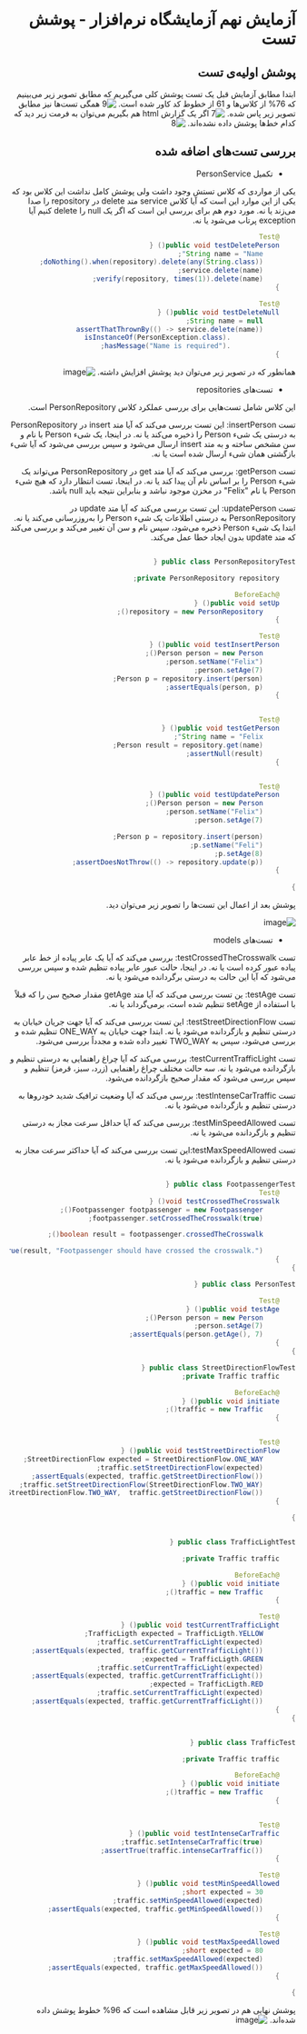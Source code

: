 <div dir="rtl">

# آزمایش نهم آزمایشگاه نرم‌افزار - پوشش تست

## پوشش اولیه‌ی تست

ابتدا مطابق آزمایش قبل یک تست پوشش کلی می‌گیریم که مطابق تصویر زیر می‌بینیم که 76% از کلاس‌ها و 61 از خطوط کد کاور شده است.
![9](https://github.com/Pooya2002/SoftwareLab_Az9/assets/63359673/edfc7d23-639e-4806-8e31-d1aa6216b0b2)
همگی تست‌ها نیز مطابق تصویر زیر پاس شده.
![7](https://github.com/Pooya2002/SoftwareLab_Az9/assets/63359673/15d9595f-24fd-4716-b27c-d4ad380b99bc)
اگر یک گزارش html هم بگیریم می‌توان به فرمت زیر دید که کدام خط‌ها پوشش داده نشده‌اند.
![8](https://github.com/Pooya2002/SoftwareLab_Az9/assets/63359673/3f4b5576-67a7-4eb5-bfa4-249b1e43a849)

## بررسی تست‌های اضافه شده

* تکمیل PersonService

یکی از مواردی که کلاس تستش وجود داشت ولی پوشش کامل نداشت این کلاس بود که یکی از این موارد این است که آیا کلاس service متد delete در repository را صدا می‌زند یا نه. مورد دوم هم برای بررسی این است که اگر یک null را delete کنیم آیا exception پرتاب می‌شود یا نه.

```java
	@Test
	public void testDeletePerson() {
		String name = "Name";
		doNothing().when(repository).delete(any(String.class));
		service.delete(name);
		verify(repository, times(1)).delete(name);
	}

	@Test
	public void testDeleteNull() {
		String name = null;
		assertThatThrownBy(() -> service.delete(name))
				.isInstanceOf(PersonException.class)
				.hasMessage("Name is required");
	}


```

همانطور که در تصویر زیر می‌توان دید پوشش افزایش داشته.
![image](https://github.com/Pooya2002/SoftwareLab_Az9/assets/63359673/9dbd852e-6d7d-45f2-8523-bc9ac92bf438)

* تست‌های repositories

این کلاس شامل تست‌هایی برای بررسی عملکرد کلاس PersonRepository است.

 تست insertPerson: این تست بررسی می‌کند که آیا متد insert در PersonRepository به درستی یک شیء Person را ذخیره می‌کند یا نه. در اینجا، یک شیء Person با نام و سن مشخص ساخته و به متد insert ارسال می‌شود و سپس بررسی می‌شود که آیا شیء بازگشتی همان شیء ارسال شده است یا نه.

 تست getPerson:  بررسی می‌کند که آیا متد get در PersonRepository می‌تواند یک شیء Person را بر اساس نام آن پیدا کند یا نه. در اینجا، تست انتظار دارد که هیچ شیء Person با نام "Felix" در مخزن موجود نباشد و بنابراین نتیجه باید null باشد.

 تست updatePerson: این تست بررسی می‌کند که آیا متد update در PersonRepository به درستی اطلاعات یک شیء Person را به‌روزرسانی می‌کند یا نه. ابتدا یک شیء Person ذخیره می‌شود، سپس نام و سن آن تغییر می‌کند و  بررسی می‌کند که متد update بدون ایجاد خطا عمل می‌کند.


```java

public class PersonRepositoryTest {

    private PersonRepository repository;

    @BeforeEach
    public void setUp() {
        repository = new PersonRepository();
    }

    @Test
    public void testInsertPerson() {
        Person person = new Person();
        person.setName("Felix");
        person.setAge(7);
        Person p = repository.insert(person);
        assertEquals(person, p);
    }


    @Test
    public void testGetPerson() {
        String name = "Felix";
        Person result = repository.get(name);
        assertNull(result);
    }


    @Test
    public void testUpdatePerson() {
        Person person = new Person();
        person.setName("Felix");
        person.setAge(7);

        Person p = repository.insert(person);
        p.setName("Feli");
        p.setAge(8);
        assertDoesNotThrow(() -> repository.update(p));
    }
    
}

```
پوشش بعد از اعمال این تست‌ها را تصویر زیر می‌توان دید.

![image](https://github.com/Pooya2002/SoftwareLab_Az9/assets/63359673/a6a7ba63-ecbb-4802-8270-bd009d4ca163)


* تست‌های models

 تست testCrossedTheCrosswalk: بررسی می‌کند که آیا یک عابر پیاده از خط عابر پیاده عبور کرده است یا نه. در اینجا، حالت عبور عابر پیاده تنظیم شده و سپس بررسی می‌شود که آیا این حالت به درستی برگردانده می‌شود یا نه.
 
 تست testAge: ین تست بررسی می‌کند که آیا متد getAge مقدار صحیح سن را که قبلاً با استفاده از setAge تنظیم شده است، برمی‌گرداند یا نه.
 
 تست testStreetDirectionFlow: این تست بررسی می‌کند که آیا جهت جریان خیابان به درستی تنظیم و بازگردانده می‌شود یا نه. ابتدا جهت خیابان به ONE_WAY تنظیم شده و بررسی می‌شود، سپس به TWO_WAY تغییر داده شده و مجدداً بررسی می‌شود.
 
 تست testCurrentTrafficLight:  بررسی می‌کند که آیا چراغ راهنمایی به درستی تنظیم و بازگردانده می‌شود یا نه. سه حالت مختلف چراغ راهنمایی (زرد، سبز، قرمز) تنظیم و سپس بررسی می‌شود که مقدار صحیح بازگردانده می‌شود.
 
 تست testIntenseCarTraffic: بررسی می‌کند که آیا وضعیت ترافیک شدید خودروها به درستی تنظیم و بازگردانده می‌شود یا نه.
 
 تست testMinSpeedAllowed: بررسی می‌کند که آیا حداقل سرعت مجاز به درستی تنظیم و بازگردانده می‌شود یا نه.
 
 تست testMaxSpeedAllowed:این تست بررسی می‌کند که آیا حداکثر سرعت مجاز به درستی تنظیم و بازگردانده می‌شود یا نه.
 

```java

public class FootpassengerTest {
    @Test
    void testCrossedTheCrosswalk() {
        Footpassenger footpassenger = new Footpassenger();
        footpassenger.setCrossedTheCrosswalk(true);

        boolean result = footpassenger.crossedTheCrosswalk();

        assertTrue(result, "Footpassenger should have crossed the crosswalk.");
    }
}

public class PersonTest {

    @Test
    public void testAge() {
        Person person = new Person();
        person.setAge(7);
        assertEquals(person.getAge(), 7);
    }
}

public class StreetDirectionFlowTest {
    private Traffic traffic;

    @BeforeEach
    public void initiate() {
        traffic = new Traffic();
    }


    @Test
    public void testStreetDirectionFlow() {
        StreetDirectionFlow expected = StreetDirectionFlow.ONE_WAY;
        traffic.setStreetDirectionFlow(expected);
        assertEquals(expected, traffic.getStreetDirectionFlow());
        traffic.setStreetDirectionFlow(StreetDirectionFlow.TWO_WAY);
        assertEquals(StreetDirectionFlow.TWO_WAY,  traffic.getStreetDirectionFlow());
    }

}


public class TrafficLightTest {

    private Traffic traffic;

    @BeforeEach
    public void initiate() {
        traffic = new Traffic();
    }

    @Test
    public void testCurrentTrafficLight() {
        TrafficLigth expected = TrafficLigth.YELLOW;
        traffic.setCurrentTrafficLight(expected);
        assertEquals(expected, traffic.getCurrentTrafficLight());
        expected = TrafficLigth.GREEN;
        traffic.setCurrentTrafficLight(expected);
        assertEquals(expected, traffic.getCurrentTrafficLight());
        expected = TrafficLigth.RED;
        traffic.setCurrentTrafficLight(expected);
        assertEquals(expected, traffic.getCurrentTrafficLight());
    }
}


public class TrafficTest {

    private Traffic traffic;

    @BeforeEach
    public void initiate() {
        traffic = new Traffic();
    }


    @Test
    public void testIntenseCarTraffic() {
        traffic.setIntenseCarTraffic(true);
        assertTrue(traffic.intenseCarTraffic());
    }

    @Test
    public void testMinSpeedAllowed() {
        short expected = 30;
        traffic.setMinSpeedAllowed(expected);
        assertEquals(expected, traffic.getMinSpeedAllowed());
    }

    @Test
    public void testMaxSpeedAllowed() {
        short expected = 80;
        traffic.setMaxSpeedAllowed(expected);
        assertEquals(expected, traffic.getMaxSpeedAllowed());
    }

}

```
پوشش نهایی هم در تصویر زیر قابل مشاهده‌ است که 96% خطوط پوشش داده شده‌اند.
![image](https://github.com/Pooya2002/SoftwareLab_Az9/assets/63359673/af5eb577-4f55-4162-a848-60f83ec0c9bd)


</div>
